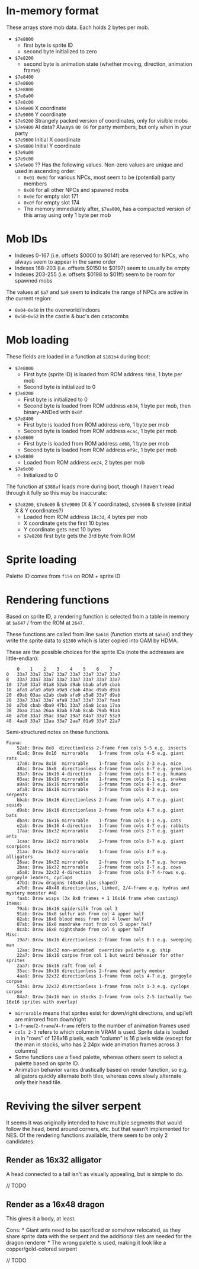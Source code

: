 # In-memory format

These arrays store mob data. Each holds 2 bytes per mob. 

* `$7e8000`
    * first byte is sprite ID
    * second byte initialized to zero
* `$7e8200`
    * second byte is animation state (whether moving, direction, animation frame)
* `$7e8400`
* `$7e8600`
* `$7e8800`
* `$7e8a00`
* `$7e8c00`
* `$7e8e00` X coordinate
* `$7e9000` Y coordinate
* `$7e9200` Strangely packed version of coordinates, only for visible mobs
* `$7e9400` AI data? Always `00 00` for party members, but only when in your party
* `$7e9600` Initial X coordinate
* `$7e9800` Initial Y coordinate
* `$7e9a00`
* `$7e9c00`
* `$7e9e00` ?? Has the following values. Non-zero values are unique and used in ascending order:
    * `0x01-0x0d` for various NPCs, most seem to be (potential) party members
    * `0x00` for all other NPCs and spawned mobs
    * `0x0e` for empty slot 171 
    * `0x0f` for empty slot 174 
    * The memory immediately after, `$7ea000`, has a compacted version of this array using only 1 byte per mob

# Mob IDs

* Indexes 0-167 (i.e. offsets $0000 to $014f) are reserved for NPCs, who always seem to appear in the same order
* Indexes 168-203 (i.e. offsets $0150 to $0197) seem to usually be empty
* Indexes 203-255 (i.e. offsets $0198 to $01ff) seem to be room for spawned mobs

The values at `$a7` and `$a9` seem to indicate the range of NPCs are active in the current region:
* `0x04`-`0x50` in the overworld/indoors
* `0x50`-`0x52` in the castle & buc's den catacombs

# Mob loading
   
These fields are loaded in a function at `$181b4` during boot:

* `$7e8000`
    * First byte (sprite ID) is loaded from ROM address `f058`, 1 byte per mob 
    * Second byte is initialized to 0
* `$7e8200`
    * First byte is initialized to 0
    * Second byte is loaded from ROM address `eb34`, 1 byte per mob, then binary-ANDed with `0x0f`
* `$7e8400`
    * First byte is loaded from ROM address `ebf0`, 1 byte per mob
    * Second byte is loaded from ROM address `ecac`, 1 byte per mob
* `$7e8600`
    * First byte is loaded from ROM address `ed68`, 1 byte per mob
    * Second byte is loaded from ROM address `ef9c`, 1 byte per mob
* `$7e8800`
    * Loaded from ROM address `ee24`, 2 bytes per mob
* `$7e9c00`
    * Initialized to 0

The function at `$388af` loads more during boot, though I haven't read through it fully so this may be inaccurate:

* `$7e8200`, `$7e8e00` & `$7e9000` (X & Y coordinates), `$7e9600` & `$7e9800` (initial X & Y coordinates?)
    * Loaded from ROM address `18c3d`, 4 bytes per mob
    * X coordinate gets the first 10 bytes
    * Y coordinate gets next 10 bytes
    * `$7e8200` first byte gets the 3rd byte from ROM

# Sprite loading

Palette ID comes from `f159` on ROM + sprite ID

# Rendering functions

Based on sprite ID, a rendering function is selected from a table in memory at `$a647` / from the ROM at `2647`. 

These functions are called from line `$a618` (function starts at `$a5a8`) and they write the sprite data to 
`$1300` which is later copied into OAM by HDMA.

These are the possible choices for the sprite IDs (note the addresses are little-endian):
```
    0    1    2    3    4    5    6    7
0   33a7 33a7 33a7 33a7 33a7 33a7 33a7 33a7
8   33a7 33a7 33a7 33a7 33a7 33a7 33a7 33a7
10  17a8 33a7 01a8 52ab d9ab bbab afa9 cbab
18  afa9 afa9 a9a9 a9a9 cbab 48ac d9ab d9ab
20  d9ab 03aa e2ab cbab afa9 a5a8 33a7 d9ab
28  33a7 33a7 33a7 afa9 33a7 33a7 33a7 faab
30  a7b0 cbab dba9 47b1 33a7 a5a8 1caa 17aa
38  2baa 21aa 26aa 82ab 87ab 8cab 79ab 91ab
40  a7b0 33a7 35ac 33a7 19a7 84a7 33a7 53a9
48  4aa9 33a7 12aa 33a7 2aa7 01a9 33a7 22a7
```

Semi-structured notes on these functions.
```
Fauna:
    52ab: Draw 8x8  directionless 2-frame from cols 5-5 e.g. insects
    01a8: Draw 8x16  mirrorable    1-frame from cols 4-5 e.g. giant rats
    17a8: Draw 8x16  mirrorable    1-frame from cols 2-3 e.g. mice
    48ac: Draw 16x8  directionless 4-frame from cols 6-7 e.g. gremlins
    33a7: Draw 16x16 4-direction   2-frame from cols 0-7 e.g. humans
    03aa: Draw 16x16 mirrorable    1-frame from cols 0-1 e.g. snakes
    a9a9: Draw 16x16 mirrorable    2-frame from cols 4-7 e.g. deer
    afa9: Draw 16x16 mirrorable    2-frame from cols 0-3 e.g. sea serpents
    bbab: Draw 16x16 directionless 2-frame from cols 4-7 e.g. giant squids
    d9ab: Draw 16x16 directionless 2-frame from cols 4-7 e.g. giant bats
    dba9: Draw 16x16 mirrorable    1-frame from cols 0-1 e.g. cats
    e2ab: Draw 16x16 4-direction   1-frame from cols 4-7 e.g. rabbits
    17aa: Draw 16x32 mirrorable    2-frame from cols 2-7 e.g. giant ants
    1caa: Draw 16x32 mirrorable    2-frame from cols 0-7 e.g. giant scorpions
    21aa: Draw 16x32 mirrorable    1-frame from cols 4-7 e.g. alligators
    26aa: Draw 16x32 mirrorable    2-frame from cols 0-7 e.g. horses
    2baa: Draw 16x32 mirrorable    2-frame from cols 2-7 e.g. cows
    a5a8: Draw 32x32 4-direction   2-frame from cols 0-7 4-rows e.g. gargoyle leaders, cyclops
    47b1: Draw dragons (48x48 plus-shaped)
    a7b0: Draw 48x48 directionless, limbed, 2/4-frame e.g. hydras and mystery monster #40
    faab: Draw wisps (3x 8x8 frames + 1 16x16 frame when casting)
Items:
    79ab: Draw 16x16 spidersilk from col 3
    91ab: Draw 16x8 sulfur ash from col 4 upper half
    82ab: Draw 16x8 blood moss from col 4 lower half
    87ab: Draw 16x8 mandrake root from col 5 upper half
    8cab: Draw 16x8 nightshade from col 6 upper half
Misc:
    19a7: Draw 16x16 directionless 2-frame from cols 0-1 e.g. sweeping man
    12aa: Draw 16x32 non-animated  overrides palette e.g. ship
    22a7: Draw 16x16 corpse from col 1 but weird behavior for other sprites
    2aa7: Draw 16x16 raft from col 4
    35ac: Draw 16x16 directionless 2-frame dead party member
    4aa9: Draw 32x32 directionless 1-frame from cols 4-7 e.g. gargoyle corpse
    53a9: Draw 32x32 directionless 1-frame from cols 1-3 e.g. cyclops corpse
    84a7: Draw 24x16 man in stocks 2-frame from cols 2-5 (actually two 16x16 sprites with overlap)
```

* `mirrorable` means that sprites exist for down/right directions, and up/left are mirrored from down/right
* `1-frame`/`2-frame`/`4-frame` refers to the number of animation frames used
* `cols 2-3` refers to which column in VRAM is used. Sprite data is loaded in in "rows" of 128x16 pixels, each "column" 
    is 16 pixels wide (except for the man in stocks, who has 2 24px wide animation frames across 3 columns)
* Some functions use a fixed palette, whereas others seem to select a palette based on sprite ID. 
* Animation behavior varies drastically based on render function, so e.g. alligators quickly alternate both tiles, 
    whereas cows slowly alternate only their head tile.
    
    
# Reviving the silver serpent

It seems it was originally intended to have multiple segments that would follow the head, bend around corners, etc.
but that wasn't implemented for NES. Of the rendering functions available, there seem to be only 2 candidates:

## Render as 16x32 alligator

A head connected to a tail isn't as visually appealing, but is simple to do.

// TODO

## Render as a 16x48 dragon

This gives it a body, at least.

Cons:
    * Giant ants need to be sacrificed or somehow relocated, as they share sprite data with the serpent 
    and the additional tiles are needed for the dragon renderer
    * The wrong palette is used, making it look like a copper/gold-colored serpent
 
// TODO
